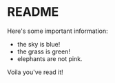 # README

Here's some important information:

* the sky is blue!
* the grass is green!
* elephants are not pink.

Voila you've read it!
